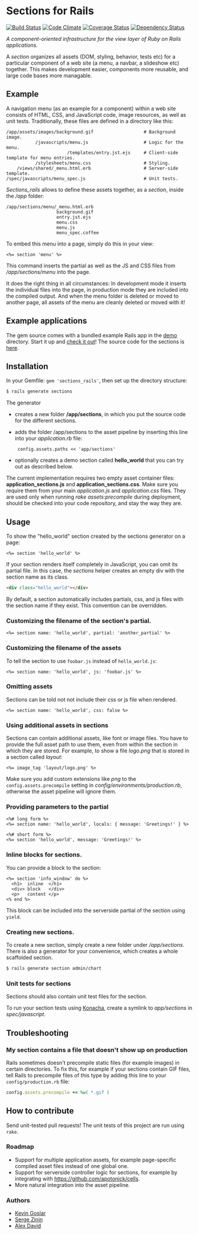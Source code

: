 # Sections for Rails
[![Build Status](https://travis-ci.org/kevgo/sections_rails.svg?branch=master)](https://travis-ci.org/kevgo/sections_rails)
[![Code Climate](https://codeclimate.com/github/kevgo/sections_rails.svg)](https://codeclimate.com/github/kevgo/sections_rails)
[![Coverage Status](https://img.shields.io/coveralls/kevgo/sections_rails.svg)](https://coveralls.io/r/kevgo/sections_rails?branch=master)
[![Dependency Status](https://gemnasium.com/kevgo/sections_rails.svg)](https://gemnasium.com/kevgo/sections_rails)

_A component-oriented infrastructure for the view layer of Ruby on Rails applications._

A _section_ organizes all assets (DOM, styling, behavior, tests etc) for a particular component of a web site (a menu, a navbar, a slideshow etc)
together. This makes development easier, components more reusable, and large code bases more managable.


## Example

A navigation menu (as an example for a component) within a web site consists of HTML, CSS, and JavaScript code, image resources, as well as unit tests.
Traditionally, these files are defined in a directory like this:

    /app/assets/images/background.gif                   # Background image.
               /javascripts/menu.js                     # Logic for the menu.
                           /templates/entry.jst.ejs     # Client-side template for menu entries.
               /stylesheets/menu.css                    # Styling.
        /views/shared/_menu.html.erb                    # Server-side template.
    /spec/javascripts/menu_spec.js                      # Unit tests.

_Sections_rails_ allows to define these assets together, as a _section_, inside the _/app_ folder:

    /app/sections/menu/_menu.html.erb
                       background.gif
                       entry.jst.ejs
                       menu.css
                       menu.js
                       menu_spec.coffee

To embed this menu into a page, simply do this in your view:

```erb
<%= section 'menu' %>
```

This command inserts the partial as well as the JS and CSS files from _/app/sections/menu_ into the page.

It does the right thing in all circumstances: In development mode it inserts the individual files into the page,
in production mode they are included into the compiled output.
And when the menu folder is deleted or moved to another page,
all assets of the menu are cleanly deleted or moved with it!


## Example applications

The gem source comes with a bundled example Rails app in the [demo](https://github.com/kevgo/sections_rails/tree/master/demo) directory.
Start it up and [check it out](http://localhost:3000)!
The source code for the sections is [here](https://github.com/kevgo/sections_rails/tree/master/demo/app/sections).


## Installation

In your Gemfile: `gem 'sections_rails'`, then set up the directory structure:

```bash
$ rails generate sections
```

The generator

*  creates a new folder __/app/sections__, in which you put the source code for the different sections.

*  adds the folder /app/sections to the asset pipeline by inserting this line into your _application.rb_ file:

        config.assets.paths << 'app/sections'

*  optionally creates a demo section called __hello_world__ that you can try out as described below.


The current implementation requires two empty asset container files: __application_sections.js__ and __application_sections.css__.
Make sure you require them from your main _application.js_ and _application.css_ files.
They are used only when running _rake assets:precompile_ during deployment, should be checked into your code repository, and stay the way they are.


## Usage

To show the "hello_world" section created by the sections generator on a page:

```erb
<%= section 'hello_world' %>
```

If your section renders itself completely in JavaScript, you can omit its partial file.
In this case, the _sections_ helper creates an empty div with the section name as its class.

```html
<div class="hello_world"></div>
```

By default, a section automatically includes partials, css, and js files with the section name if they exist.
This convention can be overridden.


### Customizing the filename of the section's partial.

```erb
<%= section name: 'hello_world', partial: 'another_partial' %>
```


### Customizing the filename of the assets

To tell the section to use `foobar.js` instead of `hello_world.js`:

```erb
<%= section name: 'hello_world', js: 'foobar.js' %>
```


### Omitting assets

Sections can be told not not include their css or js file when rendered.

```erb
<%= section name: 'hello_world', css: false %>
```


### Using additional assets in sections

Sections can contain additional assets, like font or image files. You have to provide the full asset path to use them, even from within the section in which they are stored. For example, to show a file *logo.png* that is stored in a section called *layout*:

```erb
<%= image_tag 'layout/logo.png' %>
```

Make sure you add custom extensions like *png* to the `config.assets.precompile` setting in *config/environments/production.rb*, otherwise the asset pipeline will ignore them.

### Providing parameters to the partial

```erb
<%# long form %>
<%= section name: 'hello_world', locals: { message: 'Greetings!' } %>

<%# short form %>
<%= section 'hello_world', message: 'Greetings!' %>
```

### Inline blocks for sections.

You can provide a block to the section:

```erb
<%= section 'info_window' do %>
  <h1>  inline  </h1>
  <div> block   </div>
  <p>   content </p>
<% end %>
```

This block can be included into the serverside partial of the section using `yield`.


### Creating new sections.

To create a new section, simply create a new folder under _/app/sections_.
There is also a generator for your convenience, which creates a whole scaffolded section.

```bash
$ rails generate section admin/chart
```


### Unit tests for sections

Sections should also contain unit test files for the section.

To run your section tests using [Konacha](https://github.com/jfirebaugh/konacha), create a symlink to _app/sections_ in _spec/javascript_.


## Troubleshooting

### My section contains a file that doesn't show up on production

Rails sometimes doesn't precompile static files (for example images) in certain directories.
To fix this, for example if your sections contain GIF files, tell Rails to precompile files of this type
by adding this line to your `config/production.rb` file:

```ruby
config.assets.precompile += %w( *.gif )
```


## How to contribute

Send unit-tested pull requests! The unit tests of this project are run using `rake`.


### Roadmap

* Support for multiple application assets, for example page-specific compiled asset files instead of one global one.
* Support for serverside controller logic for sections, for example by integrating with https://github.com/apotonick/cells.
* More natural integration into the asset pipeline.


### Authors

* [Kevin Goslar](https://github.com/kevgo)
* [Serge Zinin](https://github.com/zininserge)
* [Alex David](https://github.com/alexdavid)
